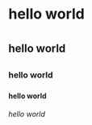 # hello world <h1>
## hello world <h2>
### hello world <h3>
#### hello world <h4>
###### hello world <h6>
